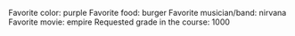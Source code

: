 Favorite color: purple
Favorite food: burger 
Favorite musician/band: nirvana 
Favorite movie: empire
Requested grade in the course: 1000 
